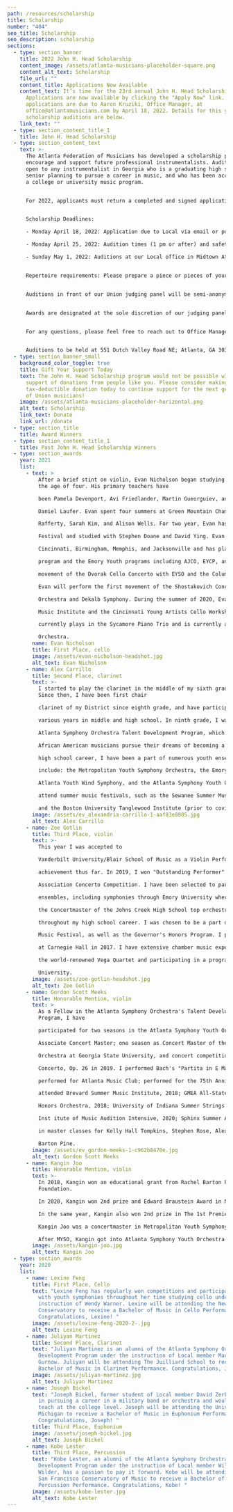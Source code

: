 ```yaml
---
path: /resources/scholarship
title: Scholarship
number: "404"
seo_title: Scholarship
seo_description: scholarship
sections:
  - type: section_banner
    title: 2022 John H. Head Scholarship
    content_image: /assets/atlanta-musicians-placeholder-square.png
    content_alt_text: Scholarship
    file_url: ""
    content_title: Applications Now Available
    content_text: It’s time for the 23rd annual John H. Head Scholarship program.
      Applications are now available by clicking the "Apply Now" link. All
      applications are due to Aaron Kruziki, Office Manager, at
      office@atlantamusicians.com by April 18, 2022. Details for this year's
      scholarship auditions are below.
    link_text: ""
  - type: section_content_title_1
    title: John H. Head Scholarship
  - type: section_content_text
    text: >-
      The Atlanta Federation of Musicians has developed a scholarship program to
      encourage and support future professional instrumentalists. Auditions are
      open to any instrumentalist in Georgia who is a graduating high school
      senior planning to pursue a career in music, and who has been accepted to
      a college or university music program.


      For 2022, applicants must return a completed and signed application and a copy of their acceptance letter to an accredited college music program to the Local.


      Scholarship Deadlines:

      - Monday April 18, 2022: Application due to Local via email or postmarked via USPS

      - Monday April 25, 2022: Audition times (1 pm or after) and safety guidelines confirmed with applicants via email

      - Sunday May 1, 2022: Auditions at our Local office in Midtown Atlanta


      Repertoire requirements: Please prepare a piece or pieces of your choice that best demonstrates your musicianship for our panel of Union judges, with total audition time lasting no longer than 10 minutes. Accompanists are encourages, but not required.


      Auditions in front of our Union judging panel will be semi-anonymous, with all applicants assigned numbers and proctored by an office staff member. AFM will provide warm-up rooms, along with a Steinway grand piano in the audition hall. All safety measures will be communicated upon confirmation of audition time the week prior on Monday, April 25th. 


      Awards are designated at the sole discretion of our judging panel based solely on the content of the performance during the audition. Any awards received are intended to be used for education-related expenses according to the regulations of the Internal Revenue Service.


      For any questions, please feel free to reach out to Office Manager Aaron Kruziki by email at office@atlantamusicians.com or by phone at (404) 873-2033.


      Auditions to be held at 551 Dutch Valley Road NE; Atlanta, GA 30324.
  - type: section_banner_small
    background_color_toggle: true
    title: Gift Your Support Today
    text: The John H. Head Scholarship program would not be possible without the
      support of donations from people like you. Please consider making a
      tax-deductible donation today to continue support for the next generation
      of Union musicians!
    image: /assets/atlanta-musicians-placeholder-horizontal.png
    alt_text: Scholarship
    link_text: Donate
    link_url: /donate
  - type: section_title
    title: Award Winners
  - type: section_content_title_1
    title: Past John H. Head Scholarship Winners
  - type: section_awards
    year: 2021
    list:
      - text: >
          After a brief stint on violin, Evan Nicholson began studying cello at
          the age of four. His primary teachers have

          been Pamela Devenport, Avi Friedlander, Martin Gueorguiev, and Wendy Warner. Currently, Evan studies with

          Daniel Laufer. Evan spent four summers at Green Mountain Chamber Music Festival studying with Alan

          Rafferty, Sarah Kim, and Alison Wells. For two year, Evan has attended the Bowdoin International Music

          Festival and studied with Stephen Doane and David Ying. Evan has participated in cello workshops in

          Cincinnati, Birmingham, Memphis, and Jacksonville and has played in the Franklin Pond Chamber Music

          program and the Emory Youth programs including AJCO, EYCP, and EYSO. In 2019, Evan performed the first

          movement of the Dvorak Cello Concerto with EYSO and the Columbus State Symphony Orchestra. In 2021,

          Evan will perform the first movement of the Shostakovich Concerto with the Northwest Florida Symphony

          Orchestra and Dekalb Symphony. During the summer of 2020, Evan participated in the Hilton Head Chamber

          Music Institute and the Cincinnati Young Artists Cello Workshops. A passionate chamber musician, Evan

          currently plays in the Sycamore Piano Trio and is currently a member of the Atlanta Symphony Youth

          Orchestra. 
        name: Evan Nicholson
        title: First Place, cello
        image: /assets/evan-nicholson-headshot.jpg
        alt_text: Evan Nicholson
      - name: Alex Carrillo
        title: Second Place, clarinet
        text: >-
          I started to play the clarinet in the middle of my sixth grade year.
          Since then, I have been first chair

          clarinet of my District since eighth grade, and have participated in the GMEA all state band throughout

          various years in middle and high school. In ninth grade, I was given the opportunity to be a part of the

          Atlanta Symphony Orchestra Talent Development Program, which is a program that helps Latinx and

          African American musicians pursue their dreams of becoming a professional musician. Throughout my

          high school career, I have been a part of numerous youth ensembles in the metro Atlanta area, which

          include: the Metropolitan Youth Symphony Orchestra, the Emory Youth Symphony Orchestra, the

          Atlanta Youth Wind Symphony, and the Atlanta Symphony Youth Orchestra. I have also been able to

          attend summer music festivals, such as the Sewanee Summer Music Festival, the Brevard Music Center,

          and the Boston University Tanglewood Institute (prior to covid).
        image: /assets/ev_alexandria-carrillo-1-aaf83e8805.jpg
        alt_text: Alex Carrillo
      - name: Zoe Gotlin
        title: Third Place, violin
        text: >-
          This year I was accepted to

          Vanderbilt University/Blair School of Music as a Violin Performance major, my proudest

          achievement thus far. In 2019, I won "Outstanding Performer" at the Georgia Music Teachers

          Association Concerto Competition. I have been selected to participate in various different

          ensembles, including symphonies through Emory University where I am a principal player. I was

          the Concertmaster of the Johns Creek High School top orchestra and I performed solos

          throughout my high school career. I was chosen to be a part of the 2020 Bowdoin Summer

          Music Festival, as well as the Governor's Honors Program. I performed a solo with an orchestra

          at Carnegie Hall in 2017. I have extensive chamber music experience, including performing with

          the world-renowned Vega Quartet and participating in a program for two summers at New York

          University.
        image: /assets/zoe-gotlin-headshot.jpg
        alt_text: Zoe Gotlin
      - name: Gordon Scott Meeks
        title: Honorable Mention, violin
        text: >
          As a Fellow in the Atlanta Symphony Orchestra's Talent Development
          Program, I have

          participated for two seasons in the Atlanta Symphony Youth Orchestra, including one year as

          Associate Concert Master; one season as Concert Master of the Metropolitan Youth Symphony

          Orchestra at Georgia State University, and concert competition winner performing the Bruch

          Concerto, Op. 26 in 2019. I performed Bach's "Partita in E Major" at the 2018 ATSA Conference;

          performed for Atlanta Music Club; performed for the 75th Anniversary ASO pre-concert recital;

          attended Brevard Summer Music Institute, 2018; GMEA All-State Symphony, 2018; Cobb All

          Honors Orchestra, 2018; University of Indiana Summer Strings Institute, 2019; Cleveland

          Inst itute of Music Audition Intensive, 2020; Sphinx Summer Academy, 2020; I have performed

          in master classes for Kelly Hall Tompkins, Stephen Rose, Alex Kerr, Mimi Zweig and Rachel

          Barton Pine.
        image: /assets/ev_gordon-meeks-1-c962b8470e.jpg
        alt_text: Gordon Scott Meeks
      - name: Kangin Joo
        title: Honorable Mention, violin
        text: >-
          In 2018, Kangin won an educational grant from Rachel Barton Pine
          Foundation. 

          In 2020, Kangin won 2nd prize and Edward Braustein Award in New York International Music Concours.

          In the same year, Kangin also won 2nd prize in The 1st Premier Online Music Competition, which was held in Korea.

          Kangin Joo was a concertmaster in Metropolitan Youth Symphony Orchestra in 2018. 

          After MYSO, Kangin got into Atlanta Symphony Youth Orchestra in the same year and has been a member of ASYO until now. 
        image: /assets/kangin-joo.jpg
        alt_text: Kangin Joo
  - type: section_awards
    year: 2020
    list:
      - name: Lexine Feng
        title: First Place, Cello
        text: "Lexine Feng has regularly won competitions and participated as soloist
          with youth symphonies throughout her time studying cello under the
          instruction of Wendy Warner. Lexine will be attending the New England
          Conservatory to receive a Bachelor of Music in Cello Performance.
          Congratulations, Lexine! "
        image: /assets/lexine-feng-2020-2-.jpg
        alt_text: Lexine Feng
      - name: Juliyan Martinez
        title: Second Place, Clarinet
        text: "Juliyan Martinez is an alumni of the Atlanta Symphony Orchestra Talent
          Development Program under the instruction of Local member Marci
          Gurnow. Juliyan will be attending The Juilliard School to receive a
          Bachelor of Music in Clarinet Performance. Congratulations, Juliyan! "
        image: /assets/juliyan-martinez.jpg
        alt_text: Juliyan Martinez
      - name: Joseph Bickel
        text: "Joseph Bickel, former student of Local member David Zerkel, is interested
          in pursuing a career in a military band or orchestra and would like to
          teach at the college level. Joseph will be attending the University of
          Michigan to receive a Bachelor of Music in Euphonium Performance.
          Congratulations, Joseph! "
        title: Third Place, Euphonium
        image: /assets/joseph-bickel.jpg
        alt_text: Joseph Bickel
      - name: Kobe Lester
        title: Third Place, Percussion
        text: "Kobe Lester, an alumni of the Atlanta Symphony Orchestra Talent
          Development Program under the instruction of Local member William
          Wilder, has a passion to pay it forward. Kobe will be attending the
          San Francisco Conservatory of Music to receive a Bachelor of Music in
          Percussion Performance. Congratulations, Kobe! "
        image: /assets/kobe-lester.jpg
        alt_text: Kobe Lester
---
```

